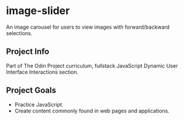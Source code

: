 # image-slider

An image carousel for users to view images with forward/backward selections.

## Project Info

Part of The Odin Project curriculum, fullstack JavaScript Dynamic User Interface Interactions section.

## Project Goals

- Practice JavaScript.
- Create content commonly found in web pages and applications.
